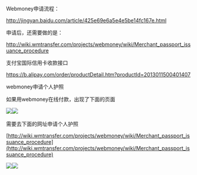 Webmoney申请流程：

http://jingyan.baidu.com/article/425e69e6a5e4e5be14fc167e.html

申请后，还需要做的是：

http://wiki.wmtransfer.com/projects/webmoney/wiki/Merchant_passport_issuance_procedure

支付宝国际信用卡收款接口

https://b.alipay.com/order/productDetail.htm?productId=2013011500401407

webmoney申请个人护照

如果用webmoney在线付款，出现了下面的页面

![](file:///C:\Users\zzqss\AppData\Local\Temp\ksohtml8680\wps114.jpg)![](file:///C:\Users\zzqss\AppData\Local\Temp\ksohtml8680\wps115.png) 

需要去下面的网址申请个人护照

[http://wiki.wmtransfer.com/projects/webmoney/wiki/Merchant_passport_issuance_procedure](http://wiki.wmtransfer.com/projects/webmoney/wiki/Merchant_passport_issuance_procedure)

![](file:///C:\Users\zzqss\AppData\Local\Temp\ksohtml8680\wps116.jpg)![](file:///C:\Users\zzqss\AppData\Local\Temp\ksohtml8680\wps117.png)